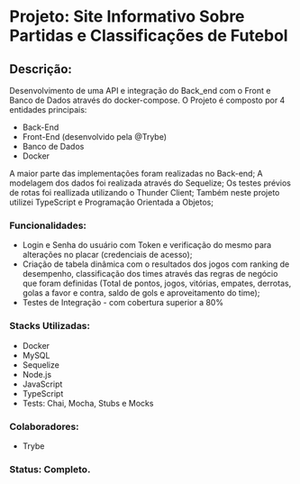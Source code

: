 # Projeto: Site Informativo Sobre Partidas e Classificações de Futebol

## Descrição:
Desenvolvimento de uma API e integração do Back_end com o Front e Banco de Dados através do docker-compose.
O Projeto é composto por 4 entidades principais:
- Back-End
- Front-End (desenvolvido pela @Trybe)
- Banco de Dados
- Docker

A maior parte das implementações foram realizadas no Back-end;
A modelagem dos dados foi realizada através do Sequelize;
Os testes prévios de rotas foi reallizada utilizando o Thunder Client;
Também neste projeto utilizei TypeScript e Programação Orientada a Objetos;

### Funcionalidades:
- Login e Senha do usuário com Token e verificação do mesmo para alterações no placar (credenciais de acesso);
- Criação de tabela dinâmica com o resultados dos jogos com ranking de desempenho, classificação dos times através das regras de negócio que foram definidas (Total de pontos, jogos, vitórias, empates, derrotas, golas a favor e contra, saldo de gols e aproveitamento do time);
- Testes de Integração - com cobertura superior a 80%

### Stacks Utilizadas:
- Docker
- MySQL
- Sequelize
- Node.js
- JavaScript
- TypeScript
- Tests: Chai, Mocha, Stubs e Mocks

### Colaboradores:
- Trybe

### Status: Completo.


